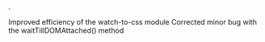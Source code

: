 .

Improved efficiency of the watch-to-css module
Corrected minor bug with the waitTillDOMAttached() method
